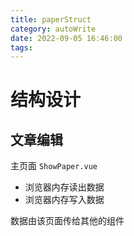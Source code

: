 ```yaml
---
title: paperStruct
category: autoWrite
date: 2022-09-05 16:46:00
tags:
---
```




# 结构设计



## 文章编辑

主页面  `ShowPaper.vue`

* 浏览器内存读出数据
* 浏览器内存写入数据

数据由该页面传给其他的组件
